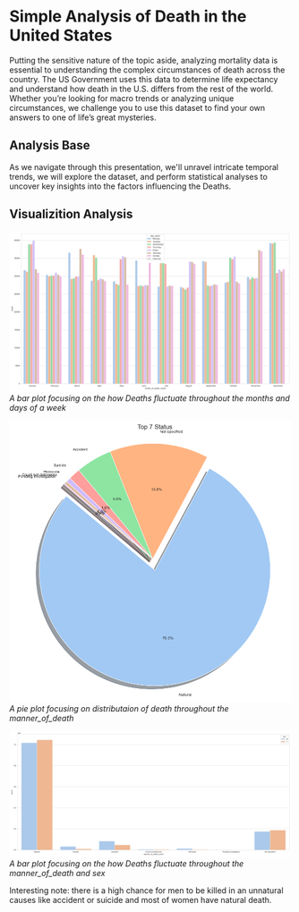# Simple Analysis of Death in the United States

Putting the sensitive nature of the topic aside, analyzing mortality data is essential to understanding the complex circumstances of death across the country. The US Government uses this data to determine life expectancy and understand how death in the U.S. differs from the rest of the world. Whether you’re looking for macro trends or analyzing unique circumstances, we challenge you to use this dataset to find your own answers to one of life’s great mysteries.


## Analysis Base
As we navigate through this presentation, we'll unravel intricate temporal trends, we will explore the dataset, and perform statistical analyses to uncover key insights into the factors influencing the Deaths.

## Visualizition Analysis


![Image 1](./plots/Death_rate_by_months_and_days.png)
*A bar plot focusing on the how Deaths fluctuate throughout the months and days of a week*


![Image 2](./plots/Death_rate_by_manner_of_death.png)
*A pie plot focusing on distributaion of death throughout the manner_of_death*


![Image 3](./plots/Death_rate_by_manner_of_death_and_sex.png)
*A bar plot focusing on the how Deaths fluctuate throughout the manner_of_death and sex*

Interesting note: there is a high chance for men to be killed in an unnatural causes like accident or suicide and most of women have natural death.


